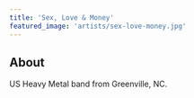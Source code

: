 ```yaml
---
title: 'Sex, Love & Money'
featured_image: 'artists/sex-love-money.jpg'
---
```


## About

US Heavy Metal band from Greenville, NC.
